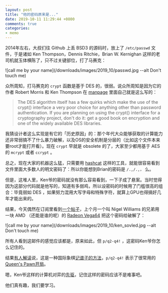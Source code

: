 ```yaml
---
layout: post
title: "他的密码原来是..."
date: 2019-10-11 11:29:44 +0800
comments: true
categories:
- memo
---
```


2014年左右，大叔们往 Github 上丢 BSD3 的源码时，放上了 `/etc/passwd` 文件，于是诸如 Ken Thompson，Dennis Ritchie，Brian W. Kernighan 这样的老司机就玉体横陈了，只不过关键部位，打了马赛克：

![call me by your name](/downloads/images/2019_10/passwd.jpg --alt Don't touch me)

众所周知，打马赛克的 `crypt` 函数是基于 DES 的，很弱。说众所周知是因为它的作者 Robert Morris 和 Ken Thompson 在 [manpage](http://man7.org/linux/man-pages/man3/crypt.3.html) 里面自己就是这么写的：

> The DES algorithm itself has a few quirks which make the use of the crypt() interface a very poor choice for anything other than password authentication. If you are planning on using the crypt() interface for a cryptography project, don't do it: get a good book on encryption and one of the widely available DES libraries.

我猜设计者这么实现是有它的「历史原因」的：那个年代大众能够获取的计算能力还非常弱搞不了什么暴力破解，以及OS的安全机制是分层的（比如这个文件本来要root才能打开看）。现在 `crypt` 早就是 obsolete 的了，大家至少都用基于 AES 的 `mcrypt` 或者 `ccrypt` 。

总之，现在大家的机器这么猛，只需要用 [hashcat](https://hashcat.net/wiki/) 这样的工具，就能很容易看到文件里面大多数人的明文密码了：所以你能想到Brian的密码是 `/.,/.,，` 么。

但是，这堆人里，Ken爷的密码就没有那么容易看到，一下子成了悬案。当时觉得因为这部分代码就是他写的，知道有多弱鸡，所以设密码的时候用了门槛很高的组合：毕竟弱如 DES ，如果努力混用大写字母和特殊字符，就算上GPU也得搞好几年才能出来的。

结果，今天偶然在订阅里看到[一个帖子](https://inbox.vuxu.org/tuhs/CACCFpdx_6oeyNkgH_5jgfxbxWbZ6VtOXQNKOsonHPF2=747ZOw@mail.gmail.com/)，上个月一个叫 Nigel Williams 的兄弟用一块 AMD （还能是谁的呢）的 [Radeon Vega64](https://www.amd.com/en/products/graphics/radeon-rx-vega-64) 把这个密码给破解了：

![call me by your name](/downloads/images/2019_10/ken_sovled.jpg --alt Don't touch me)

所有人看到这邮件的感觉应该都是，原来如此，但 `p/q2-q4!` ，这密码Ken爷你怎么记住的。

结果[有人解读](https://www.theregister.co.uk/2019/10/09/ken_thompsons_old_unix_password_cracked/)说，这是一种国际象棋[记谱子的方法](https://en.wikipedia.org/wiki/Descriptive_notation)，`p/q2-q4!` 表示了很常用的[Queen's Pawn开局](https://en.wikibooks.org/wiki/Chess_Opening_Theory/1._d4)。

嗯，Ken爷这样的计算机对弈的[先驱](https://www.chessprogramming.org/index.php?title=Ken_Thompson)，记住这样的密码应该不是难事吧。

他们真有趣，我们要学习。